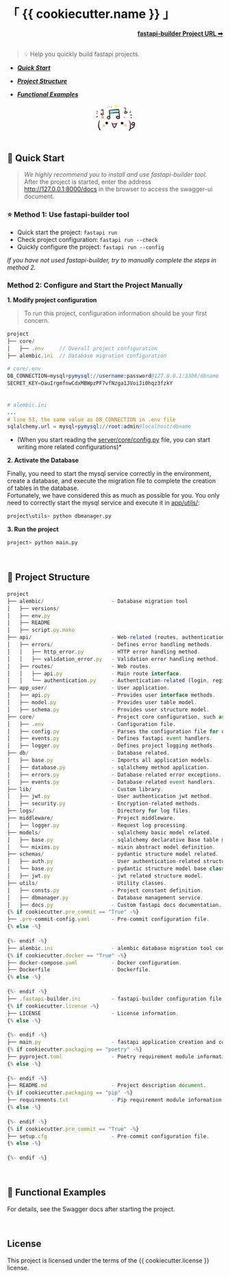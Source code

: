 # 「 {{ cookiecutter.name }} 」

<div align="right">
    <a href="https://github.com/fmw666/fastapi-builder/"><b>fastapi-builder Project URL ➡</b></a>
</div>

<br>

> 💡 Help you quickly build fastapi projects.

+ ***[Quick Start](#-Quick-Start)***

+ ***[Project Structure](#-Project-Structure)***

+ ***[Functional Examples](#-Functional-Examples)***

<div align="center">
    <img src="https://github.com/fmw666/my-image-file/blob/master/images/cute/small-cute-8.jpg" width=100>
</div>

<br>

## 🚀 Quick Start

> *We highly recommend you to install and use fastapi-builder tool.*<br>
> After the project is started, enter the address http://127.0.0.1:8000/docs in the browser to access the swagger-ui document.

### ⭐ Method 1: Use fastapi-builder tool

+ Quick start the project: `fastapi run`
+ Check project configuration: `fastapi run --check`
+ Quickly configure the project: `fastapi run --config`

*If you have not used fastapi-builder, try to manually complete the steps in method 2.*

### Method 2: Configure and Start the Project Manually

**1. Modify project configuration**

> To run this project, configuration information should be your first concern.

```js
project
├── core/
│   ├── .env     // Overall project configuration
├── alembic.ini  // Database migration configuration
```

```s
# core/.env
DB_CONNECTION=mysql+pymysql://username:password@127.0.0.1:3306/dbname
SECRET_KEY=OauIrgmfnwCdxMBWpzPF7vfNzga1JVoiJi0hqz3fzkY


# alembic.ini
...
# line 53, the same value as DB_CONNECTION in .env file
sqlalchemy.url = mysql+pymysql://root:admin@localhost/dbname
```

* (When you start reading the [server/core/config.py](#no-reply) file, you can start writing more related configurations)*

**2. Activate the Database**

Finally, you need to start the mysql service correctly in the environment, create a database, and execute the migration file to complete the creation of tables in the database. <br>
Fortunately, we have considered this as much as possible for you. You only need to correctly start the mysql service and execute it in [app/utils/](#no-reply):

```sh
project\utils> python dbmanager.py
```

**3. Run the project**

```sh
project> python main.py
```

<br>

## 📌 Project Structure

```js
project
├── alembic/                      - Database migration tool
│   ├── versions/
│   ├── env.py
│   ├── README
│   ├── script.py.mako
├── api/                          - Web-related (routes, authentication, requests, responses).
│   ├── errors/                   - Defines error handling methods.
│   │   ├── http_error.py         - HTTP error handling method.
│   │   ├── validation_error.py   - Validation error handling method.
│   ├── routes/                   - Web routes.
│   │   ├── api.py                - Main route interface.
│   │   └── authentication.py     - Authentication-related (login, registration) routes.
├── app_user/                     - User application.
│   ├── api.py                    - Provides user interface methods.
│   ├── model.py                  - Provides user table model.
│   ├── schema.py                 - Provides user structure model.
├── core/                         - Project core configuration, such as: configuration files, event handlers, logging.
│   ├── .env                      - Configuration file.
│   ├── config.py                 - Parses the configuration file for other files to read the configuration.
│   ├── events.py                 - Defines fastapi event handlers.
│   ├── logger.py                 - Defines project logging methods.
├── db/                           - Database related.
│   ├── base.py                   - Imports all application models.
│   ├── database.py               - sqlalchemy method application.
│   ├── errors.py                 - Database-related error exceptions.
│   ├── events.py                 - Database-related event handlers.
├── lib/                          - Custom library.
│   ├── jwt.py                    - User authentication jwt method.
│   ├── security.py               - Encryption-related methods.
├── logs/                         - Directory for log files.
├── middleware/                   - Project middleware.
│   ├── logger.py                 - Request log processing.
├── models/                       - sqlalchemy basic model related.
│   ├── base.py                   - sqlalchemy declarative Base table model.
│   └── mixins.py                 - mixin abstract model definition.
├── schemas/                      - pydantic structure model related.
│   ├── auth.py                   - User authentication-related structure model.
│   └── base.py                   - pydantic structure model base class.
│   ├── jwt.py                    - jwt related structure model.
├── utils/                        - Utility classes.
│   ├── consts.py                 - Project constant definition.
│   ├── dbmanager.py              - Database management service.
│   ├── docs.py                   - Custom fastapi docs documentation.
{% if cookiecutter.pre_commit == "True" -%}
├── .pre-commit-config.yaml       - Pre-commit configuration file.
{% else -%}

{%- endif -%}
├── alembic.ini                   - alembic database migration tool configuration file.
{% if cookiecutter.docker == "True" -%}
├── docker-compose.yaml           - Docker configuration.
├── Dockerfile                    - Dockerfile.
{% else -%}

{%- endif -%}
├── .fastapi-builder.ini          - fastapi-builder configuration file.
{% if cookiecutter.license -%}
├── LICENSE                       - License information.
{% else -%}

{%- endif -%}
├── main.py                       - fastapi application creation and configuration.
{% if cookiecutter.packaging == "poetry" -%}
├── pyproject.toml                - Poetry requirement module information.
{% else -%}

{%- endif -%}
├── README.md                     - Project description document.
{% if cookiecutter.packaging == "pip" -%}
├── requirements.txt              - Pip requirement module information.
{% else -%}

{%- endif -%}
{% if cookiecutter.pre_commit == "True" -%}
├── setup.cfg                     - Pre-commit configuration file.
{% else -%}

{%- endif -%}
```

<br>

## 💬 Functional Examples

For details, see the Swagger docs after starting the project.

<br>

## License

This project is licensed under the terms of the {{ cookiecutter.license }} license.
